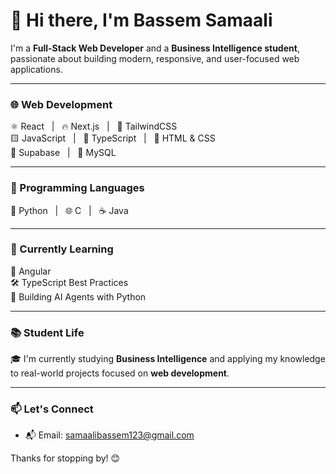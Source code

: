 # 👋 Hi there, I'm Bassem Samaali

I'm a **Full-Stack Web Developer** and a **Business Intelligence student**, passionate about building modern, responsive, and user-focused web applications.

---

### 🌐 Web Development

⚛️ React &nbsp;&nbsp;|&nbsp;&nbsp; 🔥 Next.js &nbsp;&nbsp;|&nbsp;&nbsp; 💅 TailwindCSS  
🟨 JavaScript &nbsp;&nbsp;|&nbsp;&nbsp; 🔷 TypeScript &nbsp;&nbsp;|&nbsp;&nbsp; 🎨 HTML & CSS  
🧪 Supabase &nbsp;&nbsp;|&nbsp;&nbsp; 🐬 MySQL

---

### 🧠 Programming Languages

🐍 Python &nbsp;&nbsp;|&nbsp;&nbsp; 🌐 C &nbsp;&nbsp;|&nbsp;&nbsp; ☕ Java

---

### 🌱 Currently Learning

📌 Angular  
🛠️ TypeScript Best Practices  
🤖 Building AI Agents with Python

---

### 📚 Student Life

🎓 I'm currently studying **Business Intelligence** and applying my knowledge to real-world projects focused on **web development**.

---

### 📫 Let's Connect
- 📬 Email: samaalibassem123@gmail.com

Thanks for stopping by! 😊
